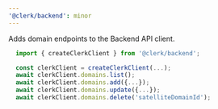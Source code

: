 ```yaml
---
'@clerk/backend': minor
---
```


Adds domain endpoints to the Backend API client.

```ts
  import { createClerkClient } from '@clerk/backend';

  const clerkClient = createClerkClient(...);
  await clerkClient.domains.list();
  await clerkClient.domains.add({...});
  await clerkClient.domains.update({...});
  await clerkClient.domains.delete('satelliteDomainId');
```